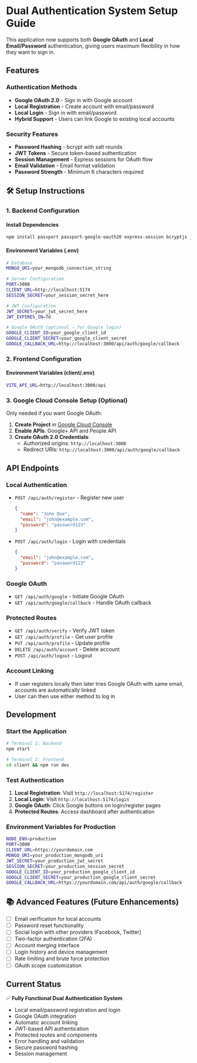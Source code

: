 # Dual Authentication System Setup Guide

This application now supports both **Google OAuth** and **Local Email/Password** authentication, giving users maximum flexibility in how they want to sign in.

## Features

### Authentication Methods

- **Google OAuth 2.0** - Sign in with Google account
- **Local Registration** - Create account with email/password
- **Local Login** - Sign in with email/password
- **Hybrid Support** - Users can link Google to existing local accounts

### Security Features

- **Password Hashing** - bcrypt with salt rounds
- **JWT Tokens** - Secure token-based authentication
- **Session Management** - Express sessions for OAuth flow
- **Email Validation** - Email format validation
- **Password Strength** - Minimum 6 characters required

## 🛠 Setup Instructions

### 1. Backend Configuration

#### Install Dependencies

```bash
npm install passport passport-google-oauth20 express-session bcryptjs jsonwebtoken jwks-rsa cors
```

#### Environment Variables (.env)

```bash
# Database
MONGO_URI=your_mongodb_connection_string

# Server Configuration
PORT=3000
CLIENT_URL=http://localhost:5174
SESSION_SECRET=your_session_secret_here

# JWT Configuration
JWT_SECRET=your_jwt_secret_here
JWT_EXPIRES_IN=7d

# Google OAuth (optional - for Google login)
GOOGLE_CLIENT_ID=your_google_client_id
GOOGLE_CLIENT_SECRET=your_google_client_secret
GOOGLE_CALLBACK_URL=http://localhost:3000/api/auth/google/callback
```

### 2. Frontend Configuration

#### Environment Variables (client/.env)

```bash
VITE_API_URL=http://localhost:3000/api
```

### 3. Google Cloud Console Setup (Optional)

Only needed if you want Google OAuth:

1. **Create Project** in [Google Cloud Console](https://console.cloud.google.com)
2. **Enable APIs**: Google+ API and People API
3. **Create OAuth 2.0 Credentials**:
   - Authorized origins: `http://localhost:3000`
   - Redirect URIs: `http://localhost:3000/api/auth/google/callback`

## API Endpoints

### Local Authentication

- `POST /api/auth/register` - Register new user

  ```json
  {
    "name": "John Doe",
    "email": "john@example.com",
    "password": "password123"
  }
  ```

- `POST /api/auth/login` - Login with credentials
  ```json
  {
    "email": "john@example.com",
    "password": "password123"
  }
  ```

### Google OAuth

- `GET /api/auth/google` - Initiate Google OAuth
- `GET /api/auth/google/callback` - Handle OAuth callback

### Protected Routes

- `GET /api/auth/verify` - Verify JWT token
- `GET /api/auth/profile` - Get user profile
- `PUT /api/auth/profile` - Update profile
- `DELETE /api/auth/account` - Delete account
- `POST /api/auth/logout` - Logout

### Account Linking

- If user registers locally then later tries Google OAuth with same email, accounts are automatically linked
- User can then use either method to log in

## Development

### Start the Application

```bash
# Terminal 1: Backend
npm start

# Terminal 2: Frontend
cd client && npm run dev
```

### Test Authentication

1. **Local Registration**: Visit `http://localhost:5174/register`
2. **Local Login**: Visit `http://localhost:5174/login`
3. **Google OAuth**: Click Google buttons on login/register pages
4. **Protected Routes**: Access dashboard after authentication

### Environment Variables for Production

```bash
NODE_ENV=production
PORT=3000
CLIENT_URL=https://yourdomain.com
MONGO_URI=your_production_mongodb_uri
JWT_SECRET=your_production_jwt_secret
SESSION_SECRET=your_production_session_secret
GOOGLE_CLIENT_ID=your_production_google_client_id
GOOGLE_CLIENT_SECRET=your_production_google_client_secret
GOOGLE_CALLBACK_URL=https://yourdomain.com/api/auth/google/callback
```

## 📚 Advanced Features (Future Enhancements)

- [ ] Email verification for local accounts
- [ ] Password reset functionality
- [ ] Social login with other providers (Facebook, Twitter)
- [ ] Two-factor authentication (2FA)
- [ ] Account merging interface
- [ ] Login history and device management
- [ ] Rate limiting and brute force protection
- [ ] OAuth scope customization

## Current Status

✅ **Fully Functional Dual Authentication System**

- Local email/password registration and login
- Google OAuth integration
- Automatic account linking
- JWT-based API authentication
- Protected routes and components
- Error handling and validation
- Secure password hashing
- Session management
